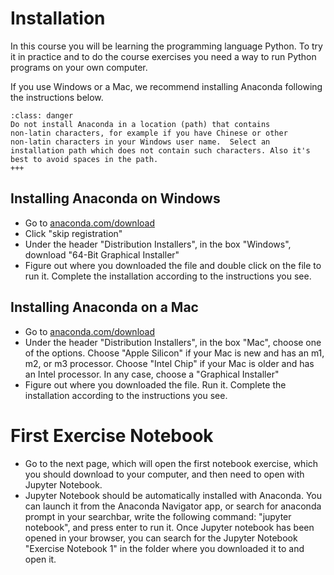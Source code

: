 # Installation

In this course you will be learning the programming language
Python. To try it in practice and to do the course exercises you need
a way to run Python programs on your own computer.

If you use Windows or a Mac, we recommend installing Anaconda
following the instructions below.

```{admonition} Attention
:class: danger
Do not install Anaconda in a location (path) that contains
non-latin characters, for example if you have Chinese or other
non-latin characters in your Windows user name.  Select an
installation path which does not contain such characters. Also it's
best to avoid spaces in the path.
+++
```

## Installing Anaconda on Windows

* Go to [anaconda.com/download](https://anaconda.com/download)
* Click "skip registration"
* Under the header "Distribution Installers", in the box "Windows", download "64-Bit Graphical Installer"
* Figure out where you downloaded the file and double click on the file to run it.
  Complete the installation according to the instructions you see.

## Installing Anaconda on a Mac

* Go to [anaconda.com/download](https://anaconda.com/download)
* Under the header "Distribution Installers", in the box "Mac", choose one of the options.
  Choose "Apple Silicon" if your Mac is new and has an m1, m2, or m3 processor.
  Choose "Intel Chip" if your Mac is older and has an Intel processor.
  In any case, choose a "Graphical Installer"
* Figure out where you downloaded the file. Run it.
  Complete the installation according to the instructions you see.

# First Exercise Notebook

* Go to the next page, which will open the first notebook exercise, which you should download to your computer, and then need to open with Jupyter Notebook.
* Jupyter Notebook should be automatically installed with Anaconda. You can launch it from the Anaconda Navigator app, or search for anaconda prompt in your searchbar, write the following command: "jupyter notebook", and press enter to run it. Once Jupyter notebook has been opened in your browser, you can search for the Jupyter Notebook "Exercise Notebook 1" in the folder where you downloaded it to and open it.
